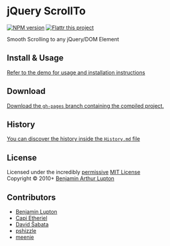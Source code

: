 # jQuery ScrollTo

[![NPM version](https://badge.fury.io/js/jquery-scrollto.png)](https://npmjs.org/package/jquery-scrollto)
[![Flattr this project](https://raw.github.com/balupton/flattr-buttons/master/badge-89x18.gif)](http://flattr.com/thing/344188/balupton-on-Flattr)

Smooth Scrolling to any jQuery/DOM Element


## Install & Usage
[Refer to the demo for usage and installation instructions](http://balupton.github.io/jquery-scrollto/)


## Download
[Download the `gh-pages` branch containing the compiled project.](https://github.com/balupton/jquery-scrollto/zipball/gh-pages)


## History
[You can discover the history inside the `History.md` file](https://github.com/balupton/jquery-scrollto/blob/master/History.md#files)


## License
Licensed under the incredibly [permissive](http://en.wikipedia.org/wiki/Permissive_free_software_licence) [MIT License](http://creativecommons.org/licenses/MIT/)
<br/>Copyright &copy; 2010+ [Benjamin Arthur Lupton](http://balupton.com)


## Contributors

- [Benjamin Lupton](http://github.com/balupton)
- [Capi Etheriel](https://github.com/barraponto)
- [David Šabata](https://github.com/david-sabata)
- [pshizzle](https://github.com/pshizzle)
- [meenie](https://github.com/meenie)
